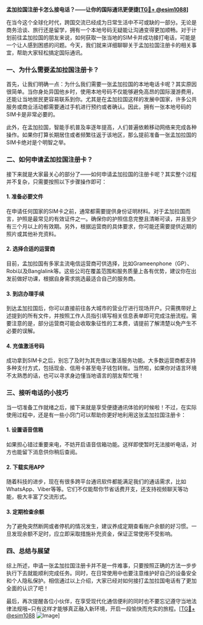 **孟加拉国注册卡怎么接电话？——让你的国际通讯更便捷[[TG💪+ @esim1088](https://t.me/s/esim1088)]**

在当今这个全球化时代，跨国交流已经成为日常生活中不可或缺的一部分。无论是商务洽谈、旅行还是留学，拥有一个本地号码无疑能让沟通变得更加顺畅。对于计划前往孟加拉国的朋友来说，如何获取一张当地的SIM卡并成功接打电话，可能是一个让人感到困惑的问题。今天，我们就来详细聊聊关于孟加拉国注册卡的相关事宜，帮助大家轻松搞定国际通讯。

### 一、为什么需要孟加拉国注册卡？

首先，让我们明确一点：为什么我们需要一张孟加拉国的本地电话卡呢？其实原因很简单。当你身处异国他乡时，使用本地号码不仅能够避免高昂的国际漫游费用，还能让当地居民更容易联系到你。尤其是在孟加拉国这样的发展中国家，许多公共服务或商业活动都需要通过手机进行预约或者确认。因此，拥有一张本地号码的SIM卡是非常必要的。

此外，在孟加拉国，智能手机普及率逐年提高，人们普遍依赖移动网络来完成各种操作。如果你打算长期居住或者频繁往返于该地区，那么提前准备一张孟加拉国的SIM卡绝对是个明智之举。

### 二、如何申请孟加拉国注册卡？

接下来就是大家最关心的部分了——如何申请孟加拉国的注册卡呢？其实整个过程并不复杂，只需要按照以下步骤操作即可：

#### 1. 准备必要文件

在申请任何国家的SIM卡之前，通常都需要提供身份证明材料。对于孟加拉国而言，护照是最常见的有效证件之一。确保你的护照信息完整且清晰可读，并且至少有三个月以上的有效期。另外，根据运营商的具体要求，你可能还需要提供近期的照片或其他补充资料。

#### 2. 选择合适的运营商

目前，孟加拉国有多家主流电信运营商可供选择，比如Grameenphone（GP）、Robi以及Banglalink等。这些公司在覆盖范围和服务质量上各有优势，建议你在出发前做好功课，根据自身需求挑选最适合自己的服务商。

#### 3. 到店办理手续

到达孟加拉国后，你可以直接前往各大城市的营业厅进行现场开户。只需携带好上述提到的所有文件，并按照工作人员指引填写相关信息表单即可完成注册流程。需要注意的是，部分运营商可能会收取象征性的工本费，请提前了解清楚以免产生不必要的误解。

#### 4. 充值激活号码

成功拿到SIM卡之后，别忘了及时为其充值以激活服务功能。大多数运营商都支持多种支付方式，包括现金、信用卡甚至电子钱包转账。当然啦，如果你对语言环境不太熟悉的话，也可以寻求身边懂当地语言的朋友帮忙哦！

### 三、接听电话的小技巧

当一切准备工作就绪之后，接下来就是享受便捷通讯体验的时候啦！不过，在实际使用过程中，还是有一些小窍门可以帮助你更好地利用这张孟加拉国注册卡：

#### 1. 设置语音信箱

如果担心错过重要来电，不妨开启语音信箱功能。这样即使暂时无法接听电话，对方也能留下消息供你稍后查阅。

#### 2. 下载实用APP

随着科技的进步，现在有很多跨平台通讯软件都能满足我们的通话需求，比如WhatsApp、Viber等等。它们不仅能帮你节省话费开支，还支持视频聊天等功能，极大丰富了交流形式。

#### 3. 定期检查余额

为了避免突然断网或者停机的情况发生，建议养成定期查看账户余额的好习惯。一旦发现余额不足时，应立即采取措施补充资金，保证正常使用不受影响。

### 四、总结与展望

综上所述，申请一张孟加拉国注册卡并不是一件难事，只要按照正确的方法一步步执行下去就能顺利完成任务。同时，在日常使用中也要注意维护好自己的设备安全和个人隐私保护。相信通过以上介绍，大家已经对如何接打孟加拉国电话有了更加全面的认识了吧！

最后，再次提醒各位小伙伴，在享受现代化通信便利的同时也不要忘记遵守当地法律法规哦~只有这样才能够真正融入新环境，开启一段愉快而充实的旅程。[[TG💪+ @esim1088](https://t.me/s/esim1088) ![Image](https://i.postimg.cc/4NQfJmqS/Snipaste-2025-05-13-00-14-12.png)]